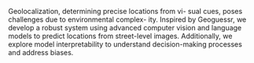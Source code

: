Geolocalization, determining precise locations from vi- sual cues, poses challenges due to environmental complex- ity. Inspired by Geoguessr, we develop a robust system using advanced computer vision and language models to predict locations from street-level images. Additionally, we explore model interpretability to understand decision-making processes and address biases.
